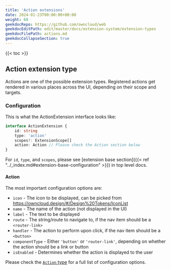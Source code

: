 ```yaml
---
title: 'Action extensions'
date: 2024-01-23T00:00:00+00:00
weight: 60
geekdocRepo: https://github.com/owncloud/web
geekdocEditPath: edit/master/docs/extension-system/extension-types
geekdocFilePath: actions.md
geekdocCollapseSection: true
---
```


{{< toc >}}

## Action extension type

Actions are one of the possible extension types. Registered actions get rendered in various places across the UI, depending on their scope and targets.

### Configuration

This is what the ActionExtension interface looks like:

```typescript
interface ActionExtension {
    id: string
    type: 'action'
    scopes?: ExtensionScope[]
    action: Action // Please check the Action section below
}
```

For `id`, `type`, and `scopes`, please see [extension base section]({{< ref "../_index.md#extension-base-configuration" >}}) in top level docs.

#### Action

The most important configuration options are:
- `icon` - The icon to be displayed, can be picked from https://owncloud.design/#/Design%20Tokens/IconList
- `name` - The name of the action (not displayed in the UI)
- `label` - The text to be displayed
- `route` - The string/route to navigate to, if the nav item should be a `<router-link>`
- `handler` - The action to perform upon click, if the nav item should be a `<button>`
- `componentType` - Either `'button'` or `'router-link'`, depending on whether the action should be a link or button
- `isEnabled` - Determines whether the action is displayed to the user

Please check the [`Action` type](https://github.com/owncloud/web/blob/236c185540fc6758dc7bd84985c8834fa4145530/packages/web-pkg/src/composables/actions/types.ts#L6) for a full list of configuration options.
